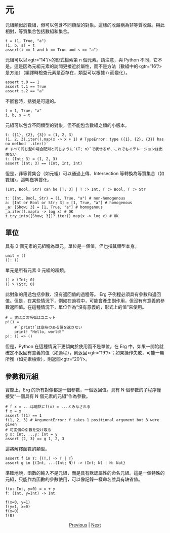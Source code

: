# 元

元組類似於數組，但可以包含不同類型的對象。這樣的收藏稱為非等質收藏。與此相對，等質集合包括數組和集合。


```erg
t = (1, True, "a")
(i, b, s) = t
assert(i == 1 and b == True and s == "a")
```

元組可以以<gtr=“14”/>的形式檢索第 n 個元素。請注意，與 Python 不同，它不是。這是因為元組元素的訪問更接近於屬性，而不是方法（數組中的<gtr=“16”/>是方法）（編譯時檢查元素是否存在，類型可以根據 n 而變化）。


```erg
assert t.0 == 1
assert t.1 == True
assert t.2 == "a"
```

不嵌套時，括號是可選的。


```erg
t = 1, True, "a"
i, b, s = t
```

元組可以包含不同類型的對象，但不能包含數組之類的小版本。


```erg
t: ({1}, {2}, {3}) = (1, 2, 3)
(1, 2, 3).iter().map(x -> x + 1) # TypeError: type ({1}, {2}, {3}) has no method `.iter()`
# すべて同じ型の場合配列と同じように`(T; n)`で表せるが、これでもイテレーションは出來ない
t: (Int; 3) = (1, 2, 3)
assert (Int; 3) == (Int, Int, Int)
```

但是，非等質集合（如元組）可以通過上傳、Intersection 等轉換為等質集合（如數組）。這叫做等質化。


```erg
(Int, Bool, Str) can be [T; 3] | T :> Int, T :> Bool, T :> Str
```


```erg
t: (Int, Bool, Str) = (1, True, "a") # non-homogenous
a: [Int or Bool or Str; 3] = [1, True, "a"] # homogenous
_a: [Show; 3] = [1, True, "a"] # homogenous
_a.iter().map(x -> log x) # OK
t.try_into([Show; 3])?.iter().map(x -> log x) # OK
```

## 單位

具有 0 個元素的元組稱為單元。單位是一個值，但也指其類型本身。


```erg
unit = ()
(): ()
```

單元是所有元素 0 元組的超類。


```erg
() > (Int; 0)
() > (Str; 0)
```

此對象的用途包括參數、沒有返回值的過程等。 Erg 子例程必須具有參數和返回值。但是，在某些情況下，例如在過程中，可能會產生副作用，但沒有有意義的參數返回值。在這種情況下，單位作為“沒有意義的，形式上的值”來使用。


```erg
# ↓ 実はこの括弧はユニット
p!() =
    # `print!`は意味のある値を返さない
    print! "Hello, world!"
p!: () => ()
```

但是，Python 在這種情況下更傾向於使用而不是單位。在 Erg 中，如果一開始就確定不返回有意義的值（如過程），則返回<gtr=“19”/>；如果操作失敗，可能一無所獲（如元素檢索），則返回<gtr=“20”/>。

## 參數和元組

實際上，Erg 的所有對像都是一個參數，一個返回值。具有 N 個參數的子程序僅接受“一個具有 N 個元素的元組”作為參數。


```erg
# f x = ...は暗黙にf(x) = ...とみなされる
f x = x
assert f(1) == 1
f(1, 2, 3) # ArgumentError: f takes 1 positional argument but 3 were given
# 可変個の引數を受け取る
g x: Int, ...y: Int = y
assert (2, 3) == g 1, 2, 3
```

這將解釋函數的類型。


```erg
assert f in T: {(T,) -> T | T}
assert g in {(Int, ...(Int; N)) -> (Int; N) | N: Nat}
```

準確地說，函數的輸入不是元組，而是具有默認屬性的命名元組。這是一個特殊的元組，只能作為函數的參數使用，可以像記錄一樣命名並具有缺省值。


```erg
f(x: Int, y=0) = x + y
f: (Int, y=Int) -> Int

f(x=0, y=1)
f(y=1, x=0)
f(x=0)
f(0)
```

<p align='center'>
    <a href='./10_array.md'>Previous</a> | <a href='./12_dict.md'>Next</a>
</p>